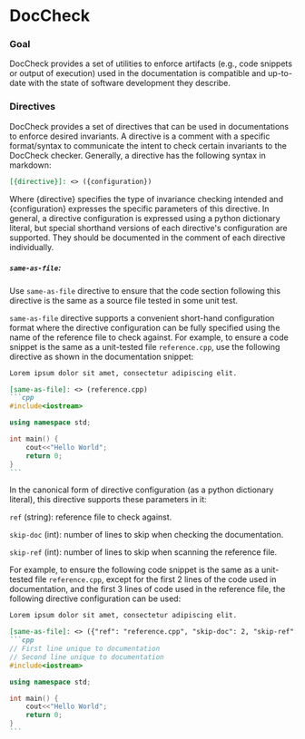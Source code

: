 # DocCheck

### Goal

DocCheck provides a set of utilities to enforce artifacts (e.g., code snippets or output of execution) used in the documentation is compatible and up-to-date with the state of software development they describe.

### Directives

DocCheck provides a set of directives that can be used in documentations to enforce desired invariants.
A directive is a comment with a specific format/syntax to communicate the intent to check certain invariants to the DocCheck checker.
Generally, a directive has the following syntax in markdown:

```markdown
[{directive}]: <> ({configuration})
```

Where {directive} specifies the type of invariance checking intended and {configuration} expresses the specific parameters of this directive.
In general, a directive configuration is expressed using a python dictionary literal, but special shorthand versions of each directive's configuration are supported.
They should be documented in the comment of each directive individually.

##### `same-as-file`:

Use `same-as-file` directive to ensure that the code section following this directive is the same as a source file tested in some unit test.

`same-as-file` directive supports a convenient short-hand configuration format where the directive configuration can be fully specified using the name of the reference file to check against.
For example, to ensure a code snippet is the same as a unit-tested file `reference.cpp`, use the following directive as shown in the documentation snippet:

[same-as-file]: <> (doc/doc_check/test/same-as-file/simple/README.md)
````markdown
Lorem ipsum dolor sit amet, consectetur adipiscing elit.

[same-as-file]: <> (reference.cpp)
```cpp
#include<iostream>

using namespace std;

int main() {
    cout<<"Hello World";
    return 0;
}
```
````

In the canonical form of directive configuration (as a python dictionary literal), this directive supports these parameters in it:

`ref` (string): reference file to check against.

`skip-doc` (int): number of lines to skip when checking the documentation.

`skip-ref` (int): number of lines to skip when scanning the reference file.

For example, to ensure the following code snippet is the same as a unit-tested file `reference.cpp`, except for the first 2 lines of the code used in documentation, and the first 3 lines of code used in the reference file, the following directive configuration can be used:

[same-as-file]: <> (doc/doc_check/test/same-as-file/skip-doc-ref/README.md)
````markdown
Lorem ipsum dolor sit amet, consectetur adipiscing elit.

[same-as-file]: <> ({"ref": "reference.cpp", "skip-doc": 2, "skip-ref": 3})
```cpp
// First line unique to documentation
// Second line unique to documentation
#include<iostream>

using namespace std;

int main() {
    cout<<"Hello World";
    return 0;
}
```
````